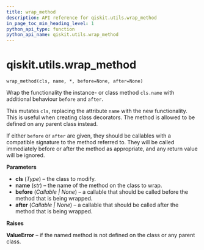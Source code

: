 ```yaml
---
title: wrap_method
description: API reference for qiskit.utils.wrap_method
in_page_toc_min_heading_level: 1
python_api_type: function
python_api_name: qiskit.utils.wrap_method
---
```


<span id="qiskit-utils-wrap-method" />

# qiskit.utils.wrap\_method

<span id="qiskit.utils.wrap_method" />

`wrap_method(cls, name, *, before=None, after=None)`

Wrap the functionality the instance- or class method `cls.name` with additional behaviour `before` and `after`.

This mutates `cls`, replacing the attribute `name` with the new functionality. This is useful when creating class decorators. The method is allowed to be defined on any parent class instead.

If either `before` or `after` are given, they should be callables with a compatible signature to the method referred to. They will be called immediately before or after the method as appropriate, and any return value will be ignored.

**Parameters**

*   **cls** (*Type*) – the class to modify.
*   **name** (*str*) – the name of the method on the class to wrap.
*   **before** (*Callable | None*) – a callable that should be called before the method that is being wrapped.
*   **after** (*Callable | None*) – a callable that should be called after the method that is being wrapped.

**Raises**

**ValueError** – if the named method is not defined on the class or any parent class.

